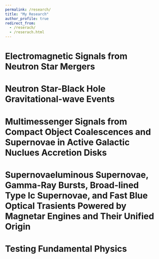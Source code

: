 ```yaml
---
permalink: /research/
title: "My Research"
author_profile: true
redirect_from: 
  - /reserach/
  - /reserach.html
---
```


Electromagnetic Signals from Neutron Star Mergers
===

Neutron Star-Black Hole Gravitational-wave Events
===

Multimessenger Signals from Compact Object Coalescences and Supernovae in Active Galactic Nuclues Accretion Disks
===

Supernovaeluminous Supernovae, Gamma-Ray Bursts, Broad-lined Type Ic Supernovae, and Fast Blue Optical Trasients Powered by Magnetar Engines and Their Unified Origin
===

Testing Fundamental Physics
===

